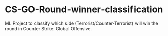 # CS-GO-Round-winner-classification
ML Project to classify which side (Terrorist/Counter-Terrorist) will win the round in Counter Strike: Global Offensive.
